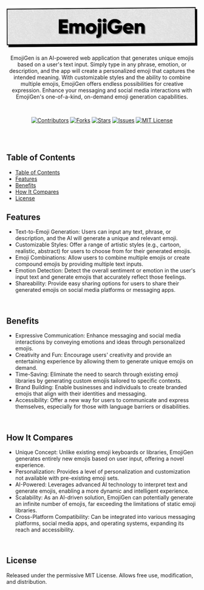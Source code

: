 <p align="center">
   <img src="https://raw.githubusercontent.com/harehimself/emoji-gen/master/EmojiGen.png">
</p>

<p align="center">
   EmojiGen is an AI-powered web application that generates unique emojis based on a user's text input. Simply type in any phrase, emotion, or description, and the app will create a personalized emoji that captures the intended meaning. With customizable styles and the ability to combine multiple emojis, EmojiGen offers endless possibilities for creative expression. Enhance your messaging and social media interactions with EmojiGen's one-of-a-kind, on-demand emoji generation capabilities.
</p>
<br>

<p align="center">
  <a href="https://github.com/harehimself/emoji-gen/graphs/contributors">
    <img src="https://img.shields.io/github/contributors/harehimself/emoji-gen" alt="Contributors"></a>
  <a href="https://github.com/harehimself/emoji-gen/network/members">
    <img src="https://img.shields.io/github/forks/harehimself/emoji-gen" alt="Forks"></a>
  <a href="https://github.com/harehimself/emoji-gen/stargazers">
    <img src="https://img.shields.io/github/stars/harehimself/emoji-gen" alt="Stars"></a>
  <a href="https://github.com/harehimself/emoji-gen/issues">
    <img src="https://img.shields.io/github/issues/harehimself/emoji-gen" alt="Issues"></a>
  <a href="https://github.com/harehimself/emoji-gen/blob/main/LICENSE">
    <img src="https://img.shields.io/github/license/harehimself/emoji-gen" alt="MIT License"></a>
</p>

<br><br>

## Table of Contents
- [Table of Contents](#table-of-contents)
- [Features](#features)
- [Benefits](#benefits)
- [How It Compares](#how-it-compares)
- [License](#license)

## Features
- Text-to-Emoji Generation: Users can input any text, phrase, or description, and the AI will generate a unique and relevant emoji.
- Customizable Styles: Offer a range of artistic styles (e.g., cartoon, realistic, abstract) for users to choose from for their generated emojis.
- Emoji Combinations: Allow users to combine multiple emojis or create compound emojis by providing multiple text inputs.
- Emotion Detection: Detect the overall sentiment or emotion in the user's input text and generate emojis that accurately reflect those feelings.
- Shareability: Provide easy sharing options for users to share their generated emojis on social media platforms or messaging apps.
<br>

## Benefits
- Expressive Communication: Enhance messaging and social media interactions by conveying emotions and ideas through personalized emojis.
- Creativity and Fun: Encourage users' creativity and provide an entertaining experience by allowing them to generate unique emojis on demand.
- Time-Saving: Eliminate the need to search through existing emoji libraries by generating custom emojis tailored to specific contexts.
- Brand Building: Enable businesses and individuals to create branded emojis that align with their identities and messaging.
- Accessibility: Offer a new way for users to communicate and express themselves, especially for those with language barriers or disabilities.
<br>

## How It Compares
- Unique Concept: Unlike existing emoji keyboards or libraries, EmojiGen generates entirely new emojis based on user input, offering a novel experience.
- Personalization: Provides a level of personalization and customization not available with pre-existing emoji sets.
- AI-Powered: Leverages advanced AI technology to interpret text and generate emojis, enabling a more dynamic and intelligent experience.
- Scalability: As an AI-driven solution, EmojiGen can potentially generate an infinite number of emojis, far exceeding the limitations of static emoji libraries.
- Cross-Platform Compatibility: Can be integrated into various messaging platforms, social media apps, and operating systems, expanding its reach and accessibility.
<br>

## License
Released under the permissive MIT License. Allows free use, modification, and distribution.
